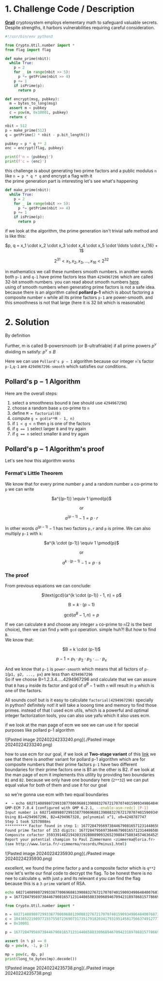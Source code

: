 # 1. Challenge Code / Description

[**Grail**](https://snappctf.com/tasks/grail_d142a1301e9e48d2d166735c47cf61d451cb7826.txz) cryptosystem employs elementary math to safeguard valuable secrets. Despite strengths, it harbors vulnerabilities requiring careful consideration.

```python
#!/usr/bin/env python3

from Crypto.Util.number import *
from flag import flag

def make_prime(nbit):
  while True:
    p = 2
    for _ in range(nbit >> 5):
      p *= getPrime(nbit >> 4)
    p += 1
    if isPrime(p):
      return p

def encrypt(msg, pubkey):
  m = bytes_to_long(msg)
  assert m < pubkey
  c = pow(m, 0x10001, pubkey)
  return c

nbit = 512
p = make_prime(512)
q = getPrime(2 * nbit - p.bit_length())

pubkey = p * q ** 2
enc = encrypt(flag, pubkey)

print(f'n = {pubkey}')
print(f'c = {enc}')
```

this challenge is about generating two prime factors and a public modulus `n` like `n = p * q * q` and encrypt a flag with it<br>
the prime generation part is interesting let's see what's happening


```python
def make_prime(nbit):
  while True:
    p = 2
    for _ in range(nbit >> 5):
      p *= getPrime(nbit >> 4)
    p += 1
    if isPrime(p):
      return p
```

if we look at the algorithm, the prime generation isn't trivial safe method and is like this:

<center>
$p, q = x_1 \cdot x_2 \cdot x_3 \cdot x_4 \cdot x_5 \cdot \ldots \cdot x_{16} + 1$

$2^{31} < x_1, x_2, x_3, \ldots, x_{16} < 2^{32}$
</center>

in mathematics we call these numbers smooth numbers. in another words both `p-1` and `q-1` have prime factors less than `4294967296` which are called 32-bit smooth numbers. you can read about smooth numbers [here](https://en.wikipedia.org/wiki/Smooth_number).<br>
using of smooth numbers when generating prime factors is not a safe idea. because there is an algorithm called **pollard p-1** which is about factoring a composite number `n` while all its prime factors `p-1` are  power-smooth. and this smoothness is not that large (here it is 32 bit which is reasonable) 

# 2. Solution

By definition 

Further, m is called B-powersmooth (or B-ultrafriable) if all prime powers $p^v$ dividing m satisfy: $p^v \leq B$


Here we can use `Pollard's p − 1` algorithm because our integer `n`'s factor `p-1`,`q-1` are `4294967296-smooth` which satisfies our conditions.

## Pollard's p − 1 Algorithm

Here are the overall steps:

1. select a smoothness bound `B` (we should use `4294967296`)
2. choose a random base `a` co-prime to `n`
3. define `M = factorial(B)`
4. compute `g = gcd(a**M - 1, n)`
5. if `1 < g < n` then `g` is one of the factors
6. if `g == 1` select larger `B` and try again
7. if `g == n` select smaller `B` and try again

## Pollard's p − 1 Algorithm's proof

Let's see how this algorithm works

### Fermat's Little Theorem
We know that for every prime number `p` and a random number `a` co-prime to `p` we can write

<center>
$a^{(p-1)} \equiv 1 \pmod{p}$

or

$a^{(p-1)} - 1 = p \cdot r$
</center>

In other words $a^{(p-1)} - 1$ has two factors `p,r` and `p` is prime. We can also multiply `p-1` with `k`:

<center>
$a^{k \cdot (p-1)} \equiv 1 \pmod{p}$

or

$a^{k \cdot (p-1)} - 1 = p \cdot s$
</center>

### The proof
From previous equations we can conclude:

<center>
$\text{gcd}(a^{k \cdot (p-1)} - 1, n) = p$

$\text{B} = k \cdot (p-1)$

$\text{gcd}(a^B - 1, n) = p$
</center>

If we can calculate `B` and choose any integer `a` co-prime to `n`(2 is the best choice), then we can find `p` with `gcd` operation. simple huh?! But how to find `B`.<br>
We know that:

<center>
$B = k \cdot (p-1)$

$p-1 = p_1 \cdot p_2 \cdot p_3 \cdot \ldots \cdot p_x$
</center>

And we know that `p-1` is `power-smooth` which means that all factors of `p-1`(`p1, p2, ..., px`) are less than `4294967296`<br>
So if we choose B=$1.2.3.4.....4294967296$ and calculate that we can assure that `B` has `p` inside its factor and gcd of $a^{B} - 1$ with `n` will result in `p` which is one of the factors.

All sounds cool! but is it easy to calculate `factorial(4294967296)` specially in python? definitely not! it will take a looong time and memory to find those primes. instead of that I used ecm utils, which is a powerful and optimal integer factorization tools, you can also use yafu which it also uses ecm.

if we look at the man page of ecm we see we can use it for special purposes like pollard p-1 algorithm

![Pasted image 20240224233240.png](./Pasted image 20240224233240.png)

how to use ecm for our goal, if we look at **Two-stage variant** of this [link](https://en.wikipedia.org/wiki/Pollard%27s_p_%E2%88%92_1_algorithm) we see that there is another variant for pollard p-1 algorithm which are for composite numbers that their prime factors `p-1` have two different boundaries for their prime factors one is B1 an the other is B2. if we look at the man page of ecm it implements this utility by providing two boundaries `B1` and `B2`. because we only have one boundary here (`2**32`) we can put equal value for both of them and use it for our goal

so we're gonna use ecm with two equal boundaries
```bash
➜  ~ echo 60271408980729933877006968813908832767217070740159093498648400768736607939292481938381401022966688543630910474432361244613651991411572432214753910349772891370476918909077112530540621911383966658026593134345274324134753562637349391036182588852497718523479144409580717389609520235592399501427008877619567949880750992502426829388092423290210227355740274649904830512823177150165653995357199403968315206581509860688738386215498703336824919554943205899149182547563125887 | ecm -pm1 4294967296 4294967296
GMP-ECM 7.0.4 [configured with GMP 6.2.1, --enable-asm-redc] [P-1]
Input number is 60271408980729933877006968813908832767217070740159093498648400768736607939292481938381401022966688543630910474432361244613651991411572432214753910349772891370476918909077112530540621911383966658026593134345274324134753562637349391036182588852497718523479144409580717389609520235592399501427008877619567949880750992502426829388092423290210227355740274649904830512823177150165653995357199403968315206581509860688738386215498703336824919554943205899149182547563125887 (464 digits)
Using B1=4294967296, B2=4294967328, polynomial x^1, x0=4248787747
Step 1 took 5257888ms
********** Factor found in step 1: 167728479569738446790816571231448658833096894670942318978681577866959239045827693247942471269483925051228192824546223068950392538581153723850180934954663
Found prime factor of 153 digits: 167728479569738446790816571231448658833096894670942318978681577866959239045827693247942471269483925051228192824546223068950392538581153723850180934954663
Composite cofactor 359339148219430319280089093265239884758034574636452597711238478104459134171973120770298288584658864887725190578210632161098277750292496622577052826229137258086647336771350031270088547539336870855964992863875205318437496664120219095344484150789429241919483604923061620946207848824960877467377903440365432510559849 has 312 digits
Report your potential champion to Paul Zimmermann <zimmerma@loria.fr>
(see http://www.loria.fr/~zimmerma/records/Pminus1.html)
```

![Pasted image 20240224235930.png](./Pasted image 20240224235930.png)

excellent, we found the prime factor `p` and a composite factor which is `q**2`<br>
now let's write our final code to decrypt the flag. To be honest there is no nee to calculate `q`. with just `p` and its relevant `d` you can find the flag because this is a `3-prime` variant of RSA.

```bash
echo 60271408980729933877006968813908832767217070740159093498648400768736607939292481938381401022966688543630910474432361244613651991411572432214753910349772891370476918909077112530540621911383966658026593134345274324134753562637349391036182588852497718523479144409580717389609520235592399501427008877619567949880750992502426829388092423290210227355740274649904830512823177150165653995357199403968315206581509860688738386215498703336824919554943205899149182547563125887 | ecm -pm1 4294967296 4294967296
p = 167728479569738446790816571231448658833096894670942318978681577866959239045827693247942471269483925051228192824546223068950392538581153723850180934954663
```


```python
from Crypto.Util.number import *

n = 60271408980729933877006968813908832767217070740159093498648400768736607939292481938381401022966688543630910474432361244613651991411572432214753910349772891370476918909077112530540621911383966658026593134345274324134753562637349391036182588852497718523479144409580717389609520235592399501427008877619567949880750992502426829388092423290210227355740274649904830512823177150165653995357199403968315206581509860688738386215498703336824919554943205899149182547563125887
c = 18438522198977155755872369073173517918203417931951458175663749127772053822610354477488382931648204112363708747300333279964863287907821749491918178632833296879643102108322183879396960621080385271708526432735445408218922762232344776571397157271654216251665202720050665755807242355490753461576547890363093564721184099967652686729464944824967135201979335166915502492388799588271020179969104407201131683522897318106586922050389249019689732226480944822582494823555270535
e = 0x10001

p = 167728479569738446790816571231448658833096894670942318978681577866959239045827693247942471269483925051228192824546223068950392538581153723850180934954663

assert (n % p) == 0
dp = pow(e, -1, p-1)

mp = pow(c, dp, p)
print(long_to_bytes(mp).decode())
```

![Pasted image 20240224235738.png](./Pasted image 20240224235738.png)